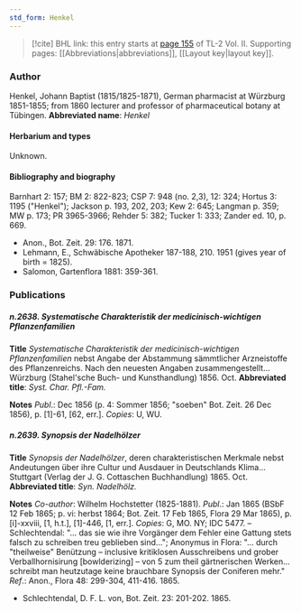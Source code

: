 ```yaml
---
std_form: Henkel
---
```


> [!cite] BHL link: this entry starts at [page 155](https://www.biodiversitylibrary.org/page/33068397) of TL-2 Vol. II.
> Supporting pages: [[Abbreviations|abbreviations]], [[Layout key|layout key]].

### Author

Henkel, Johann Baptist (1815/1825-1871), German pharmacist at Würzburg 1851-1855; from 1860 lecturer and professor of pharmaceutical botany at Tübingen. 
**Abbreviated name**: *Henkel*

#### Herbarium and types

Unknown.

#### Bibliography and biography

Barnhart 2: 157; BM 2: 822-823; CSP 7: 948 (no. 2,3), 12: 324; Hortus 3: 1195 ("Henkel"); Jackson p. 193, 202, 203; Kew 2: 645; Langman p. 359; MW p. 173; PR 3965-3966; Rehder 5: 382; Tucker 1: 333; Zander ed. 10, p. 669.
- Anon., Bot. Zeit. 29: 176. 1871.
- Lehmann, E., Schwäbische Apotheker 187-188, 210. 1951 (gives year of birth = 1825).
- Salomon, Gartenflora 1881: 359-361.

### Publications

##### n.2638. Systematische Charakteristik der medicinisch-wichtigen Pflanzenfamilien

**Title**
*Systematische Charakteristik der medicinisch-wichtigen Pflanzenfamilien* nebst Angabe der Abstammung sämmtlicher Arzneistoffe des Pflanzenreichs. Nach den neuesten Angaben zusammengestellt... Würzburg (Stahel'sche Buch- und Kunsthandlung) 1856. Oct.
**Abbreviated title**: *Syst. Char. Pfl.-Fam.*

**Notes**
*Publ*.: Dec 1856 (p. 4: Sommer 1856; "soeben" Bot. Zeit. 26 Dec 1856), p. \[1\]-61, \[62, err.\].
*Copies*: U, WU.

##### n.2639. Synopsis der Nadelhölzer

**Title**
*Synopsis der Nadelhölzer*, deren charakteristischen Merkmale nebst Andeutungen über ihre Cultur und Ausdauer in Deutschlands Klima... Stuttgart (Verlag der J. G. Cottaschen Buchhandlung) 1865. Oct.
**Abbreviated title**: *Syn. Nadelhölz.*

**Notes**
*Co-author*: Wilhelm Hochstetter (1825-1881).
*Publ*.: Jan 1865 (BSbF 12 Feb 1865; p. vi: herbst 1864; Bot. Zeit. 17 Feb 1865, Flora 29 Mar 1865), p. \[i\]-xxviii, \[1, h.t.\], \[1\]-446, \[1, err.\]. *Copies*: G, MO. NY; IDC 5477. – Schlechtendal: "... das sie wie ihre Vorgänger dem Fehler eine Gattung stets falsch zu schreiben treu geblieben sind..."; Anonymus in Flora: "... durch "theilweise" Benützung – inclusive kritiklosen Ausschreibens und grober Verballhornisirung \[bowlderizing\] – von 5 zum theil gärtnerischen Werken... schreibt man heutzutage keine brauchbare Synopsis der Coniferen mehr."
*Ref*.: Anon., Flora 48: 299-304, 411-416. 1865.
- Schlechtendal, D. F. L. von, Bot. Zeit. 23: 201-202. 1865.

